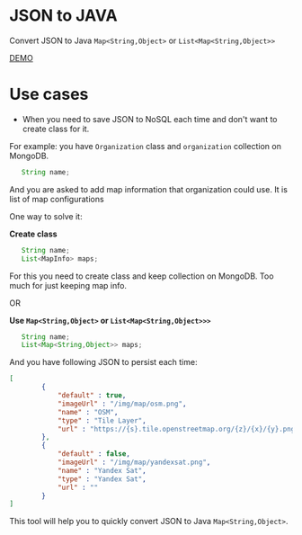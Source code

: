 # JSON to JAVA

Convert JSON to Java `Map<String,Object>` or `List<Map<String,Object>>`

[DEMO](https://nurgasemetey.com/json-to-java)


# Use cases

- When you need to save JSON to NoSQL each time and don't want to create class for it.
  
For example: you have `Organization` class and `organization` collection on MongoDB.

```java
   String name;
```

And you are asked to add map information that organization could use. It is list of map configurations

One way to solve it:

**Create class**

```java
   String name;
   List<MapInfo> maps;
```

For this you need to create class and keep collection on MongoDB. Too much for just keeping map info.


OR

**Use `Map<String,Object>` or `List<Map<String,Object>>>`**

```java
   String name;
   List<Map<String,Object>> maps;
```

And you have following JSON to persist each time:

```json
[ 
        {
            "default" : true,
            "imageUrl" : "/img/map/osm.png",
            "name" : "OSM",
            "type" : "Tile Layer",
            "url" : "https://{s}.tile.openstreetmap.org/{z}/{x}/{y}.png"
        }, 
        {
            "default" : false,
            "imageUrl" : "/img/map/yandexsat.png",
            "name" : "Yandex Sat",
            "type" : "Yandex Sat",
            "url" : ""
        }
]
```

This tool will help you to quickly convert JSON to Java `Map<String,Object>`.